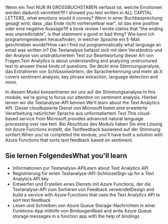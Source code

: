 <span data-ttu-id="2044b-101">Wenn ein Text NUR IN GROSSBUCHSTABEN verfasst ist, welche Emotionen werden dadurch vermittelt?</span><span class="sxs-lookup"><span data-stu-id="2044b-101">If I showed you text written in ALL CAPITAL LETTERS, what emotions would it convey?</span></span> <span data-ttu-id="2044b-102">Wenn in einer Buchbesprechung gesagt wird, dass „das Ende nicht vorhersehbar war“, ist das eine positive oder eine negative Aussage?</span><span class="sxs-lookup"><span data-stu-id="2044b-102">If a book review I wrote claims that "the ending was unpredictable", is that statement a good or bad thing?</span></span> <span data-ttu-id="2044b-103">Wie kann ich programmgesteuert herausfinden, in welcher Sprache ein E-Mail geschrieben wurde?</span><span class="sxs-lookup"><span data-stu-id="2044b-103">How can I find out programmatically what language an email was written in?</span></span> <span data-ttu-id="2044b-104">Die Textanalyse befasst sich mit dem Verständnis und der Analyse von unstrukturiertem Text zur Beantwortung dieser Art von Fragen.</span><span class="sxs-lookup"><span data-stu-id="2044b-104">Text Analytics is about understanding and analyzing unstructured text to answer these kinds of questions.</span></span> <span data-ttu-id="2044b-105">Sie deckt eine Stimmungsanalyse, das Extrahieren von Schlüsselwörtern, die Spracherkennung und mehr ab.</span><span class="sxs-lookup"><span data-stu-id="2044b-105">It covers sentiment analysis, key phrase extraction, language detection and more.</span></span>

 <span data-ttu-id="2044b-106">In diesem Modul konzentrieren wir uns auf die Stimmungsanalyse.</span><span class="sxs-lookup"><span data-stu-id="2044b-106">In this module, we're going to focus our attention on sentiment analysis.</span></span> <span data-ttu-id="2044b-107">Hierbei lernen wir die Textanalyse-API kennen.</span><span class="sxs-lookup"><span data-stu-id="2044b-107">We'll learn about the Text Analytics API.</span></span> <span data-ttu-id="2044b-108">Dieser cloudbasierte Dienst von Microsoft bietet eine erweiterte Verarbeitung natürlicher Sprache aus unformatiertem Text.</span><span class="sxs-lookup"><span data-stu-id="2044b-108">This cloud-based service from Microsoft provides advanced natural language processing over raw text.</span></span> <span data-ttu-id="2044b-109">Bei Abschluss des Moduls haben Sie eine Lösung mit Azure Functions erstellt, die Textfeedback basierend auf der Stimmung sortiert.</span><span class="sxs-lookup"><span data-stu-id="2044b-109">When you've completed the module, you'll have built a solution with Azure Functions that sorts text feedback based on sentiment.</span></span>

## <a name="what-youll-learn"></a><span data-ttu-id="2044b-110">Sie lernen Folgendes</span><span class="sxs-lookup"><span data-stu-id="2044b-110">What you'll learn</span></span>

- <span data-ttu-id="2044b-111">Informationen zur Textanalyse-API</span><span class="sxs-lookup"><span data-stu-id="2044b-111">Learn about Text Analytics API</span></span>
- <span data-ttu-id="2044b-112">Registrierung für einen Textanalyse-API-Schlüssel</span><span class="sxs-lookup"><span data-stu-id="2044b-112">Sign up for a Text Analytics API key</span></span>
- <span data-ttu-id="2044b-113">Entwerfen und Erstellen eines Diensts mit Azure Functions, der die Textanalyse-API zum Sortieren von Feedback verwendet</span><span class="sxs-lookup"><span data-stu-id="2044b-113">Design and build a service with Azure Functions that uses the Text Analytics API to sort text feedback</span></span>
- <span data-ttu-id="2044b-114">Lesen und Schreiben von Azure Queue Storage-Nachrichten in einer Funktions-App mithilfe von Bindungen</span><span class="sxs-lookup"><span data-stu-id="2044b-114">Read and write Azure Queue storage messages in a function app with the help of bindings</span></span>
